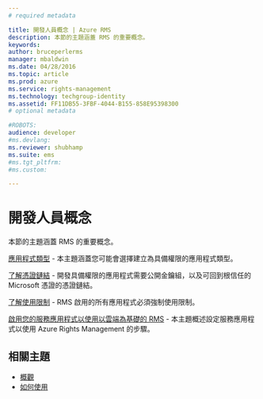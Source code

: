 ```yaml
---
# required metadata

title: 開發人員概念 | Azure RMS
description: 本節的主題涵蓋 RMS 的重要概念。
keywords:
author: bruceperlerms
manager: mbaldwin
ms.date: 04/28/2016
ms.topic: article
ms.prod: azure
ms.service: rights-management
ms.technology: techgroup-identity
ms.assetid: FF11DB55-3FBF-4044-B155-858E95398300
# optional metadata

#ROBOTS:
audience: developer
#ms.devlang:
ms.reviewer: shubhamp
ms.suite: ems
#ms.tgt_pltfrm:
#ms.custom:

---
```


# 開發人員概念

本節的主題涵蓋 RMS 的重要概念。

[應用程式類型](application-types.md) - 本主題涵蓋您可能會選擇建立為具備權限的應用程式類型。

[了解憑證鏈結](understanding-certificate-chains.md) - 開發具備權限的應用程式需要公開金鑰組，以及可回到根信任的 Microsoft 憑證的憑證鏈結。

[了解使用限制](understanding-usage-restrictions.md) - RMS 啟用的所有應用程式必須強制使用限制。

[啟用您的服務應用程式以使用以雲端為基礎的 RMS](how-to-use-file-api-with-aadrm-cloud.md) - 本主題概述設定服務應用程式以使用 Azure Rights Management 的步驟。

 

## 相關主題 ##
- [概觀](ad-rms-overview.md)
- [如何使用](how-to-use-msipc.md)
 

 


<!--HONumber=Apr16_HO4-->


